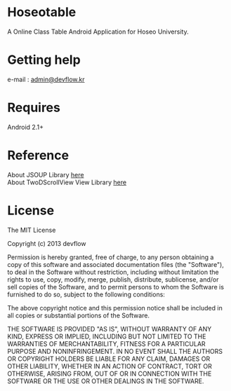 Hoseotable
==========

A Online Class Table Android Application for Hoseo University.


Getting help
==========
e-mail : admin@devflow.kr


Requires
==========
Android 2.1+

Reference
==========
About JSOUP Library <a href="http://jsoup.org/">here</a><br>
About TwoDScrollView View Library <a href="http://blog.gorges.us/2010/06/android-two-dimensional-scrollview/">here</a><br>


License
==========

The MIT License

Copyright (c) 2013 devflow

Permission is hereby granted, free of charge, to any person obtaining a copy
of this software and associated documentation files (the "Software"), to deal
in the Software without restriction, including without limitation the rights
to use, copy, modify, merge, publish, distribute, sublicense, and/or sell
copies of the Software, and to permit persons to whom the Software is
furnished to do so, subject to the following conditions:

The above copyright notice and this permission notice shall be included in
all copies or substantial portions of the Software.

THE SOFTWARE IS PROVIDED "AS IS", WITHOUT WARRANTY OF ANY KIND, EXPRESS OR
IMPLIED, INCLUDING BUT NOT LIMITED TO THE WARRANTIES OF MERCHANTABILITY,
FITNESS FOR A PARTICULAR PURPOSE AND NONINFRINGEMENT. IN NO EVENT SHALL THE
AUTHORS OR COPYRIGHT HOLDERS BE LIABLE FOR ANY CLAIM, DAMAGES OR OTHER
LIABILITY, WHETHER IN AN ACTION OF CONTRACT, TORT OR OTHERWISE, ARISING FROM,
OUT OF OR IN CONNECTION WITH THE SOFTWARE OR THE USE OR OTHER DEALINGS IN
THE SOFTWARE.
